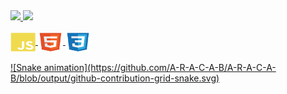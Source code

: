 <div>
  <a href="https://github.com/A-R-A-C-A-B">
  <img height="180em" src="https://github-readme-stats.vercel.app/api?username=A-R-A-C-A-B&show_icons=true&theme=tokyonight&include_all_commits=true&count_private=true"/>
  <img height="180em" src="https://github-readme-stats.vercel.app/api/top-langs/?username=A-R-A-C-A-B&layout=compact&langs_count=6&theme=tokyonight"/>
</div>
  
<div style="display: inline_block"><br>
  <img align="center" alt="Js" height="30" width="40" src="https://raw.githubusercontent.com/devicons/devicon/master/icons/javascript/javascript-plain.svg">
  <img align="center" alt="HTML" height="30" width="40" src="https://raw.githubusercontent.com/devicons/devicon/master/icons/html5/html5-original.svg">
  <img align="center" alt="CSS" height="30" width="40" src="https://raw.githubusercontent.com/devicons/devicon/master/icons/css3/css3-original.svg">
</div>
 
 <br>
 
<div> 
   ![Snake animation](https://github.com/A-R-A-C-A-B/A-R-A-C-A-B/blob/output/github-contribution-grid-snake.svg)
</div>

